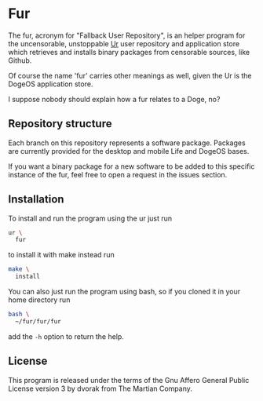 # Fur

The fur, acronym for "Fallback User Repository",
is an helper program for the uncensorable, unstoppable
[Ur](
  ../ur)
user repository and application store which
retrieves and installs binary packages from
censorable sources, like Github.

Of course the name 'fur' carries other meanings
as well, given the Ur is the DogeOS application store.

I suppose nobody should explain how a fur relates
to a Doge, no?

## Repository structure

Each branch on this repository represents a software
package. Packages are currently provided for the desktop
and mobile Life and DogeOS bases.

If you want a binary package for a new software to
be added to this specific instance of the fur,
feel free to open a request in the issues section.

## Installation

To install and run the program using the ur just run

```bash
ur \
  fur    
```

to install it with make instead run

```bash
make \
  install
```

You can also just run the program using bash,
so if you cloned it in your home directory run

```bash
bash \
  ~/fur/fur/fur
```

add the `-h` option to return the help.

## License

This program is released under the terms of the
Gnu Affero General Public License version 3
by dvorak from The Martian Company.
